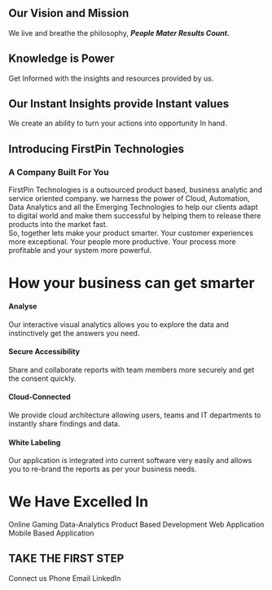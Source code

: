 

## Our Vision and Mission

We live and breathe the philosophy, ***People Mater Results Count.***

## Knowledge is Power 

Get Informed with the insights and resources provided by us. 

## Our Instant Insights provide Instant values

We create an ability to turn your actions into opportunity In hand.
 

## Introducing FirstPin Technologies
### A Company Built For You

FirstPin Technologies is a outsourced product based, business analytic and service oriented company. we harness  the power of Cloud, Automation, Data Analytics and all the Emerging Technologies to help our clients adapt to digital world and make them successful by helping them to release there products into the market fast.  
So, together lets make your product smarter. Your customer experiences more exceptional. Your people more productive. Your process more profitable and your system more powerful.

# How your business can get smarter

#### Analyse

Our interactive visual analytics allows you to explore the data and instinctively get the answers you need.

#### Secure Accessibility

Share and collaborate reports with team members more securely and get the consent quickly.

#### Cloud-Connected

We provide cloud architecture allowing users, teams and IT departments to instantly share findings and data.

#### White Labeling

Our application is integrated into current software very easily and allows you to re-brand the reports as per your business needs.

# We Have Excelled In

Online Gaming
Data-Analytics
Product Based Development
Web Application
Mobile Based Application


## TAKE THE FIRST STEP

Connect us
Phone   			Email		  LinkedIn


<!--stackedit_data:
eyJoaXN0b3J5IjpbLTE4MTQ2MTkyNDAsLTE4MzYxOTEyOTAsLT
EwODkzNzc4NDQsMTcwODMxOTkxNiwtMTgxNjExMzMwMCwtMjA0
NjAzMzU3MCwtNTY1MTA0NDIsNzY3NTc0ODAsLTE2NTc3MDUyNi
w3NzE3NzI1NDMsNjE0OTAyNjQ3LC05NjA0NzI4NDcsLTkwNDA0
NzQ0LC0xMDA2NDk3NTkzLC0xODkzNDU5NzQzLDE0NDIwNzcxND
csLTE1MTU4NjQ1MjksMzAxODc3Njk3LC0xOTg4NzI4ODY1LC0x
Mjc5NDk1NjE0XX0=
-->